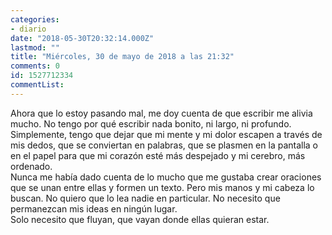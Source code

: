 ```yaml
---
categories:
- diario
date: "2018-05-30T20:32:14.000Z"
lastmod: ""
title: "Miércoles, 30 de mayo de 2018 a las 21:32"
comments: 0
id: 1527712334
commentList:
---
```


Ahora que lo estoy pasando mal, me doy cuenta de que escribir me alivia mucho. No tengo por qué escribir nada bonito, ni largo, ni profundo. Simplemente, tengo que dejar que mi mente y mi dolor escapen a través de mis dedos, que se conviertan en palabras, que se plasmen en la pantalla o en el papel para que mi corazón esté más despejado y mi cerebro, más ordenado.  
Nunca me había dado cuenta de lo mucho que me gustaba crear oraciones que se unan entre ellas y formen un texto. Pero mis manos y mi cabeza lo buscan. No quiero que lo lea nadie en particular. No necesito que permanezcan mis ideas en ningún lugar.  
Solo necesito que fluyan, que vayan donde ellas quieran estar.